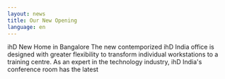 ```yaml
---
layout: news
title: Our New Opening
language: en
---
```


ihD New Home in Bangalore
The new contemporized ihD India office is designed with greater flexibility to transform individual workstations to a training centre. As an expert
in the technology industry, ihD India's conference room has the latest <!-- more -->